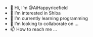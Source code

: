 - 👋 Hi, I’m @AiHappyricefield
- 👀 I’m interested in Shiba
- 🌱 I’m currently learning programming
- 💞️ I’m looking to collaborate on ...
- 📫 How to reach me ...

<!---
AiHappyricefield/AiHappyricefield is a ✨ special ✨ repository because its `README.md` (this file) appears on your GitHub profile.
You can click the Preview link to take a look at your changes.
--->
